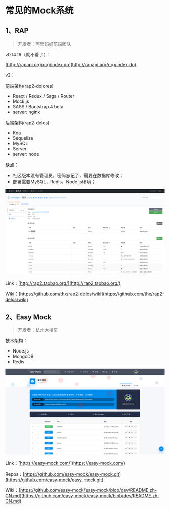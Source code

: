 # 常见的Mock系统

## 1、RAP

> 开发者：阿里妈妈前端团队

v0.14.16（就不看了）：

[http://rapapi.org/org/index.do](http://rapapi.org/org/index.do)

v2：

前端架构\(rap2-dolores\)

* React / Redux / Saga / Router
* Mock.js
* SASS / Bootstrap 4 beta
* server: nginx

后端架构\(rap2-delos\)

* Koa
* Sequelize
* MySQL
* Server
* server: node

缺点：

* 社区版本没有管理员，密码忘记了，需要在数据库修改；
* 部署需要MySQL，Redis，Node.js环境；

![](/assets/rap2.png)

Link：[http://rap2.taobao.org/](http://rap2.taobao.org/)

Wiki：[https://github.com/thx/rap2-delos/wiki](https://github.com/thx/rap2-delos/wiki)

## 2、Easy Mock

> 开发者：杭州大搜车

技术架构：

* Node.js
* MongoDB
* Redis

![](/assets/easy-mock-cap.png)

Link：[https://easy-mock.com/](https://easy-mock.com/)

Repos：[https://github.com/easy-mock/easy-mock.git](https://github.com/easy-mock/easy-mock.git)

Wiki：[https://github.com/easy-mock/easy-mock/blob/dev/README.zh-CN.md](https://github.com/easy-mock/easy-mock/blob/dev/README.zh-CN.md)

